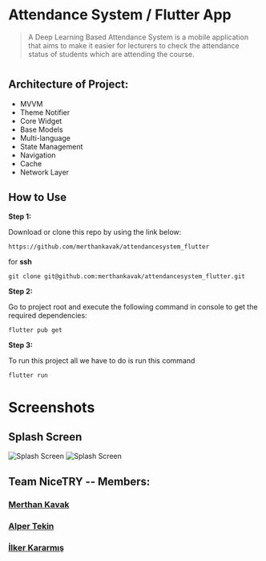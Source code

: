 # Attendance System / Flutter App
> A Deep Learning Based Attendance System is a mobile application that aims to make it easier for lecturers to check the attendance status of students which are attending the course.
#

## Architecture of Project:

* MVVM
* Theme Notifier
* Core Widget
* Base Models
* Multi-language
* State Management
* Navigation
* Cache
* Network Layer

## How to Use 

**Step 1:**

Download or clone this repo by using the link below:

```
https://github.com/merthankavak/attendancesystem_flutter
```

for **ssh** 

```
git clone git@github.com:merthankavak/attendancesystem_flutter.git
```

**Step 2:**

Go to project root and execute the following command in console to get the required dependencies: 

```
flutter pub get 
```
**Step 3:**

To run this project all we have to do is run this command

```
flutter run 
```

# Screenshots
## Splash Screen
![Splash Screen](https://raw.githubusercontent.com/merthankavak/attendancesystem_flutter/master/screenshots/splash_screen.jpg) ![Splash Screen](https://raw.githubusercontent.com/merthankavak/attendancesystem_flutter/master/screenshots/onboard.jpg)


## Team NiceTRY -- Members:
### [Merthan **Kavak**](https://github.com/merthankavak)  
### [Alper **Tekin**](https://github.com/alpertknn)  
### [İlker **Kararmış**](https://github.com/Inventore0)  


